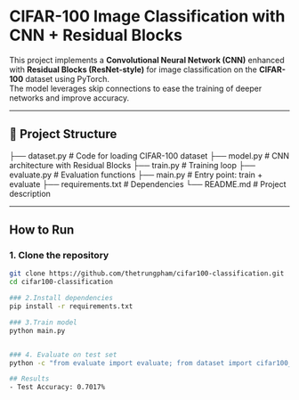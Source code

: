 # CIFAR-100 Image Classification with CNN + Residual Blocks

This project implements a **Convolutional Neural Network (CNN)** enhanced with **Residual Blocks (ResNet-style)** for image classification on the **CIFAR-100** dataset using PyTorch.  
The model leverages skip connections to ease the training of deeper networks and improve accuracy.

---

## 📂 Project Structure

├── dataset.py # Code for loading CIFAR-100 dataset
├── model.py # CNN architecture with Residual Blocks
├── train.py # Training loop
├── evaluate.py # Evaluation functions
├── main.py # Entry point: train + evaluate
├── requirements.txt # Dependencies
└── README.md # Project description

---

## How to Run

### 1. Clone the repository
```bash
git clone https://github.com/thetrungpham/cifar100-classification.git
cd cifar100-classification

### 2.Install dependencies
pip install -r requirements.txt

### 3.Train model
python main.py


### 4. Evaluate on test set
python -c "from evaluate import evaluate; from dataset import cifar100_test; import torch; from model import Net; net=torch.load('best_model.pth'); print('Test acc:', evaluate(net, cifar100_test))"

## Results
- Test Accuracy: 0.7017% 

